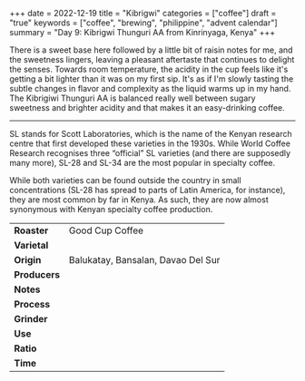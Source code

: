 +++
date = 2022-12-19
title = "Kibrigwi"
categories = ["coffee"]
draft = "true"
keywords = ["coffee", "brewing", "philippine", "advent calendar"]
summary = "Day 9: Kibrigwi Thunguri AA from Kinrinyaga, Kenya"
+++

There is a sweet base here followed by a little bit of raisin notes for me, and the sweetness lingers, leaving a pleasant aftertaste that continues to delight the senses. Towards room temperature, the acidity in the cup feels like it's getting a bit lighter than it was on my first sip. It's as if I'm slowly tasting the subtle changes in flavor and complexity as the liquid warms up in my hand. The Kibrigiwi Thunguri AA is balanced really well between sugary sweetness and brighter acidity and that makes it an easy-drinking coffee.

---

SL stands for Scott Laboratories, which is the name of the Kenyan research centre that first developed these varieties in the 1930s. While World Coffee Research recognises three “official” SL varieties (and there are supposedly many more), SL-28 and SL-34 are the most popular in specialty coffee.

While both varieties can be found outside the country in small concentrations (SL-28 has spread to parts of Latin America, for instance), they are most common by far in Kenya. As such, they are now almost synonymous with Kenyan specialty coffee production.



|       |                   |
| ----------- | ----------- |
| **Roaster**  | Good Cup Coffee |
| **Varietal** |
| **Origin**   | Balukatay, Bansalan, Davao Del Sur |
| **Producers**|                |
| **Notes**    |                |
| **Process**  |                |
| **Grinder**  |                |
| **Use**      |                |
| **Ratio**    |                |
| **Time**     |                |
